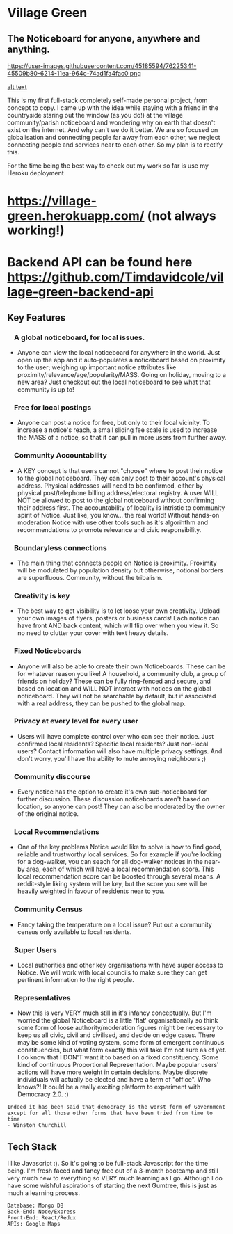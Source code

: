# Village Green
  ## The Noticeboard for anyone, anywhere and anything.
  
  https://user-images.githubusercontent.com/45185594/76225341-45509b80-6214-11ea-964c-74ad1fa4fac0.png
  
  [alt text](https://github.com/adam-p/markdown-here/raw/master/src/common/images/icon48.png "Logo Title Text 1")

This is my first full-stack completely self-made personal project, from concept to copy.  I came up with the idea while staying with a friend in the countryside staring out the window (as you do!) at the village community/parish noticeboard and wondering why on earth that doesn't exist on the internet.  And why can't we do it better.  We are so focused on globalisation and connecting people far away from each other, we neglect connecting people and services near to each other.  So my plan is to rectify this.

For the time being the best way to check out my work so far is use my Heroku deployment

# https://village-green.herokuapp.com/ (not always working!)

# Backend API can be found here https://github.com/Timdavidcole/village-green-backend-api

## Key Features

### &nbsp;&nbsp;&nbsp;&nbsp;A global noticeboard, for local issues.

 - Anyone can view the local noticeboard for anywhere in the world.  Just open up the app and it auto-populates a noticeboard based on proximity to the user; weighing up important notice attributes like proximity/relevance/age/popularity/MASS. Going on holiday, moving to a new area?  Just checkout out the local noticeboard to see what that community is up to!

### &nbsp;&nbsp;&nbsp;&nbsp;Free for local postings

- Anyone can post a notice for free, but only to their local vicinity.  To increase a notice's reach, a small sliding fee scale is used to increase the MASS of a notice, so that it can pull in more users from further away.

### &nbsp;&nbsp;&nbsp;&nbsp;Community Accountability

- A KEY concept is that users cannot "choose" where to post their notice to the global noticeboard. They can only post to their account's physical address.  Physical addresses will need to be confirmed, either by physical post/telephone billing address/electoral registry.  A user WILL NOT be allowed to post to the global noticeboard without confirming their address first.  The accountability of locality is intristic to community spirit of Notice.  Just like, you know... the real world!  Without hands-on moderation Notice with use other tools such as it's algorihthm and recommendations to promote relevance and civic responsibility.

### &nbsp;&nbsp;&nbsp;&nbsp;Boundaryless connections

- The main thing that connects people on Notice is proximity.  Proximity will be modulated by population density but otherwise, notional borders are superfluous.  Community, without the tribalism.

### &nbsp;&nbsp;&nbsp;&nbsp;Creativity is key

- The best way to get visibility is to let loose your own creativity.  Upload your own images of flyers, posters or business cards!  Each notice can have front AND back content, which will flip over when you view it.  So no need to clutter your cover with text heavy details.

### &nbsp;&nbsp;&nbsp;&nbsp;Fixed Noticeboards

- Anyone will also be able to create their own Noticeboards.  These can be for whatever reason you like!  A household, a community club, a group of friends on holiday?  These can be fully ring-fenced and secure, and based on location and WILL NOT interact with notices on the global noticeboard.  They will not be searchable by default, but if associated with a real address, they can be pushed to the global map.

### &nbsp;&nbsp;&nbsp;&nbsp;Privacy at every level for every user

- Users will have complete control over who can see their notice.  Just confirmed local residents?  Specific local residents? Just non-local users?  Contact information will also have multiple privacy settings.  And don't worry, you'll have the ability to mute annoying neighbours ;)

### &nbsp;&nbsp;&nbsp;&nbsp;Community discourse

- Every notice has the option to create it's own sub-noticeboard for further discussion.  These discussion noticeboards aren't based on location, so anyone can post!  They can also be moderated by the owner of the original notice.

### &nbsp;&nbsp;&nbsp;&nbsp;Local Recommendations

- One of the key problems Notice would like to solve is how to find good, reliable and trustworthy local services.  So for example if you're looking for a dog-walker, you can seach for all dog-walker notices in the near-by area, each of which will have a local recommendation score.  This local recommendation score can be boosted through several means.  A reddit-style liking system will be key, but the score you see will be heavily weighted in favour of residents near to you.

### &nbsp;&nbsp;&nbsp;&nbsp;Community Census

- Fancy taking the temperature on a local issue?  Put out a community census only available to local residents.

### &nbsp;&nbsp;&nbsp;&nbsp;Super Users

- Local authorities and other key organisations with have super access to Notice.  We will work with local councils to make sure they can get pertinent information to the right people.

### &nbsp;&nbsp;&nbsp;&nbsp;Representatives

- Now this is very VERY much still in it's infancy conceptually.  But I'm worried the global Noticeboard is a little 'flat' organisationally so think some form of loose authority/moderation figures might be necessary to keep us all civic, civil and civilised, and decide on edge cases.  There may be some kind of voting system, some form of emergent continuous constituencies, but what form exactly this will take I'm not sure as of yet.  I do know that I DON'T want it to based on a fixed constituency.  Some kind of continuous Proportional Representation. Maybe popular users' actions will have more weight in certain decisions.  Maybe discrete individuals will actually be elected and have a term of "office".  Who knows?! It could be a really exciting platform to experiment with Democracy 2.0. :)

```
Indeed it has been said that democracy is the worst form of Government
except for all those other forms that have been tried from time to time 
- Winston Churchill
```

## Tech Stack

I like Javascript :).  So it's going to be full-stack Javascript for the time being.  I'm fresh faced and fancy free out of a 3-month bootcamp and still very much new to everything so VERY much learning as I go.  Although I do have some wishful aspirations of starting the next Gumtree, this is just as much a learning process.

```
Database: Mongo DB
Back-End: Node/Express
Front-End: React/Redux
APIs: Google Maps
```
